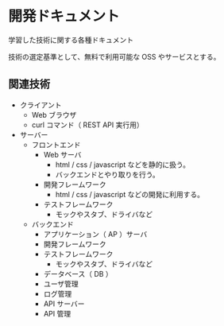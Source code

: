 # 開発ドキュメント

学習した技術に関する各種ドキュメント

技術の選定基準として、無料で利用可能な OSS やサービスとする。

## 関連技術

- クライアント
  - Web ブラウザ
  - curl コマンド（ REST API 実行用）
- サーバー
  - フロントエンド
    - Web サーバ
      - html / css / javascript などを静的に扱う。
      - バックエンドとやり取りを行う。
    - 開発フレームワーク
      - html / css / javascript などの開発に利用する。
    - テストフレームワーク
      - モックやスタブ、ドライバなど
  - バックエンド
    - アプリケーション（ AP ）サーバ
    - 開発フレームワーク
    - テストフレームワーク
      - モックやスタブ、ドライバなど
    - データベース（ DB ）
    - ユーザ管理
    - ログ管理
    - API サーバー
    - API 管理
